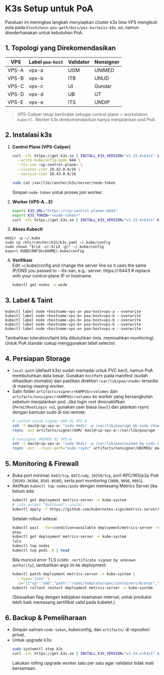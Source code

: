 # K3s Setup untuk PoA

Panduan ini meringkas langkah menyiapkan cluster k3s lima VPS mengikuti pola pada `blockchain-pos-geth/docs/pos-kurtosis-k8s.md`, namun disederhanakan untuk kebutuhan PoA.

## 1. Topologi yang Direkomendasikan

| VPS | Label `poa-host` | Validator | Nonsigner |
|-----|-----------------|-----------|-----------|
| VPS-A | vps-a | UGM | UNIMED |
| VPS-B | vps-b | ITB | UNUD |
| VPS-C | vps-c | UI | Gundar |
| VPS-D | vps-d | UB | UT |
| VPS-E | vps-e | ITS | UNDIP |

> VPS-Caliper tetap bertindak sebagai control plane + workstation `kubectl`. Worker k3s direkomendasikan hanya menjalankan pod PoA.

## 2. Instalasi k3s
1. **Control Plane (VPS-Caliper)**  
   ```bash
   curl -sfL https://get.k3s.io | INSTALL_K3S_VERSION="v1.33.4+k3s1" sh -s - \
     --write-kubeconfig-mode 644 \
     --tls-san <ip-control-plane> \
     --cluster-cidr 10.42.0.0/16 \
     --service-cidr 10.43.0.0/16

   sudo cat /var/lib/rancher/k3s/server/node-token
   ```
   Simpan `node-token` untuk proses join worker.

2. **Worker (VPS-A…E)**  
   ```bash
   export K3S_URL="https://<ip-control-plane>:6443"
   export K3S_TOKEN="<node-token>"
   curl -sfL https://get.k3s.io | INSTALL_K3S_VERSION="v1.33.4+k3s1" K3S_URL=$K3S_URL K3S_TOKEN=$K3S_TOKEN sh -
   ```
3. **Akses Kubectl**
  ```
  mkdir -p ~/.kube
  sudo cp /etc/rancher/k3s/k3s.yaml ~/.kube/config
  sudo chown "$(id -u):$(id -g)" ~/.kube/config
  export KUBECONFIG=$HOME/.kube/config
  ```

4. **Verifikasi**  
   Edit ~/.kube/config and change the server line so it uses the same IP/DNS you passed to --tls-san, e.g.:
    server: https://<ip-control-plane>:6443    # replace with your control-plane IP or hostname
   ```bash
   kubectl get nodes -o wide
   ```

## 3. Label & Taint
```
kubectl label node <hostname-vps-a> poa-host=vps-a --overwrite
kubectl label node <hostname-vps-b> poa-host=vps-b --overwrite
kubectl label node <hostname-vps-b> poa-host=vps-b --overwrite
kubectl label node <hostname-vps-b> poa-host=vps-b --overwrite
kubectl label node <hostname-vps-e> poa-host=vps-e --overwrite
```

Tambahkan toleration/taint bila dibutuhkan (mis. memisahkan monitoring). Untuk PoA standar cukup menggunakan label selector.

## 4. Persiapan Storage
- `local-path` (default k3s) sudah memadai untuk PVC kecil, namun PoA membutuhkan data besar. Gunakan `hostPath` pada manifest (sudah dihasilkan otomatis) dan pastikan direktori `/var/lib/poa/<node>` tersedia di masing-masing worker.
- Salin folder `artifacts/signer/<KAMPUS>/volumes` dan `artifacts/nonsigner/<KAMPUS>/volumes` ke worker yang bersangkutan sebelum menjalankan pod. Jika login root dinonaktifkan (`PermitRootLogin no`), gunakan user biasa (`maul`) dan jalankan rsync dengan bantuan sudo di sisi remote:
  ```bash
  # contoh untuk signer UGM di VPS-A
  ssh -t maul@<ip-vps-a> "sudo mkdir -p /var/lib/poa/ugm && sudo chown maul:maul /var/lib/poa/ugm"
  rsync -avz artifacts/signer/UGM/ maul@<ip-vps-a>:/var/lib/poa/ugm

  # nonsigner UNIMED di VPS-A
  ssh -t maul@<ip-vps-a> "sudo mkdir -p /var/lib/poa/unimed && sudo chown maul:maul /var/lib/poa/unimed"
  rsync -avz --rsync-path="sudo rsync" artifacts/nonsigner/UNIMED/ maul@<ip-vps-a>:/var/lib/poa/unimed
  ```

## 5. Monitoring & Firewall
- Buka port minimal: `6443/tcp`, `8472/udp`, `10250/tcp`, port RPC/WS/p2p PoA (`30303-30304`, `8545-8546`), serta port monitoring (`3000`, `9090`, `9091`).
- Aktifkan `kubectl top nodes/pods` dengan memasang Metrics Server jika belum ada:
  ```bash
  kubectl get deployment metrics-server -n kube-system
  # jika output "NotFound", instal:
  kubectl apply -f https://github.com/kubernetes-sigs/metrics-server/releases/latest/download/high-availability.yaml
  ```
  Setelah rollout selesai:
  ```bash
  kubectl wait --for=condition=available deployment/metrics-server -n kube-system --timeout=120s
  atau
  kubectl get deployment metrics-server -n kube-system
  lalu
  kubectl top nodes
  kubectl top pods -A | head
  ```
  Bila muncul error TLS (`x509: certificate signed by unknown authority`), tambahkan args ini ke deployment:
  ```bash
  kubectl patch deployment metrics-server -n kube-system \
    --type='json' \
    -p='[{"op":"add","path":"/spec/template/spec/containers/0/args","value":["--kubelet-insecure-tls","--kubelet-preferred-address-types=InternalIP,Hostname,ExternalIP"]}]'
  kubectl rollout restart deployment metrics-server -n kube-system
  ```
  (Sesuaikan flag dengan kebijakan keamanan internal; untuk produksi lebih baik memasang sertifikat valid pada kubelet.)

## 6. Backup & Pemeliharaan
- Simpan salinan `node-token`, kubeconfig, dan `artifacts/` di repositori privat.
- Untuk upgrade k3s:
  ```bash
  sudo systemctl stop k3s
  curl -sfL https://get.k3s.io | INSTALL_K3S_VERSION="v1.34.x+k3s1" sh -
  ```
  Lakukan rolling upgrade worker satu per satu agar validator tidak mati bersamaan.
